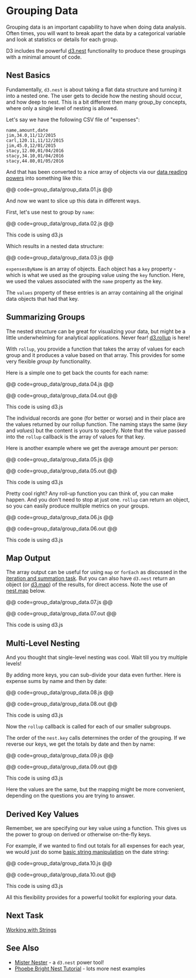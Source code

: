 # Grouping Data

Grouping data is an important capability to have when doing data analysis. Often times, you will want to break apart the data by a categorical variable and look at statistics or details for each group.

D3 includes the powerful [d3.nest](https://github.com/mbostock/d3/wiki/Arrays#-nest) functionality to produce these groupings with a minimal amount of code.

## Nest Basics

Fundamentally, `d3.nest` is about taking a flat data structure and turning it into a nested one. The user gets to decide how the nesting should occur, and how deep to nest. This is a bit different then many group_by concepts, where only a single level of nesting is allowed.

Let's say we have the following CSV file of "expenses":

```
name,amount,date
jim,34.0,11/12/2015
carl,120.11,11/12/2015
jim,45.0,12/01/2015
stacy,12.00,01/04/2016
stacy,34.10,01/04/2016
stacy,44.80,01/05/2016
```

And that has been converted to a nice array of objects via our [data reading powers](read_data.html) into something like this:

@@ code=group_data/group_data.01.js @@

And now we want to slice up this data in different ways.

First, let's use nest to group by `name`:

@@ code=group_data/group_data.02.js @@

<div class="aside">This code is using d3.js</div>

Which results in a nested data structure:

@@ code=group_data/group_data.03.js @@

`expensesByName` is an array of objects. Each object has a `key` property - which is what we used as the grouping value using the `key` function. Here, we used the values associated with the `name` property as the key.

The `values` property of these entries is an array containing all the original data objects that had that key.

## Summarizing Groups

The nested structure can be great for visualizing your data, but might be a little underwhelming for analytical applications. Never fear! [d3.rollup](https://github.com/mbostock/d3/wiki/Arrays#nest_rollup) is here!

With `rollup`, you provide a function that takes the array of values for each group and it produces a value based on that array. This provides for some very flexible _group by_ functionality.

Here is a simple one to get back the counts for each name:

@@ code=group_data/group_data.04.js @@

@@ code=group_data/group_data.04.out @@

<div class="aside">This code is using d3.js</div>

The individual records are gone (for better or worse) and in their place are the values returned by our rollup function. The naming stays the same (_key_ and _values_) but the content is yours to specify. Note that the value passed into the `rollup` callback is the array of values for that key.

Here is another example where we get the average amount per person:

@@ code=group_data/group_data.05.js @@

@@ code=group_data/group_data.05.out @@

<div class="aside">This code is using d3.js</div>

Pretty cool right? Any roll-up function you can think of, you can make happen. And you don't need to stop at just one. `rollup` can return an object, so you can easily produce multiple metrics on your groups.

@@ code=group_data/group_data.06.js @@

@@ code=group_data/group_data.06.out @@

<div class="aside">This code is using d3.js</div>

## Map Output

The array output can be useful for using `map` or `forEach` as discussed in the [iteration and summation task](https://github.com/mbostock/d3/wiki/Arrays#nest_sortValues). But you can also have `d3.nest` return an object (or [d3.map]()) of the results, for direct access. Note the use of [nest.map](https://github.com/mbostock/d3/wiki/Arrays#nest_map) below.

@@ code=group_data/group_data.07.js @@

@@ code=group_data/group_data.07.out @@

<div class="aside">This code is using d3.js</div>

## Multi-Level Nesting

And you thought that single-level nesting was cool. Wait till you try multiple levels!

By adding more keys, you can sub-divide your data even further. Here is expense sums by name and then by date:

@@ code=group_data/group_data.08.js @@

@@ code=group_data/group_data.08.out @@

<div class="aside">This code is using d3.js</div>

Now the `rollup` callback is called for each of our smaller subgroups.

The order of the `nest.key` calls determines the order of the grouping. If we reverse our keys, we get the totals by date and then by name:

@@ code=group_data/group_data.09.js @@

@@ code=group_data/group_data.09.out @@

<div class="aside">This code is using d3.js</div>

Here the values are the same, but the mapping might be more convenient, depending on the questions you are trying to answer.

## Derived Key Values

Remember, we are specifying our key value using a function. This gives us the power to group on derived or otherwise on-the-fly keys.

For example, if we wanted to find out totals for all expenses for each year, we would just do some [basic string manipulation](strings.html) on the date string:

@@ code=group_data/group_data.10.js @@

@@ code=group_data/group_data.10.out @@

<div class="aside">This code is using d3.js</div>

All this flexibility provides for a powerful toolkit for exploring your data.

## Next Task

[Working with Strings](strings.html)

## See Also

- [Mister Nester](http://bl.ocks.org/shancarter/raw/4748131/) - a `d3.nest` power tool!
- [Phoebe Bright Nest Tutorial](http://bl.ocks.org/phoebebright/raw/3176159/) - lots more nest examples
